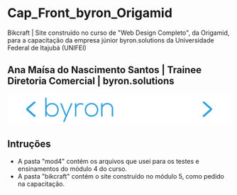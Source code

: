 # Cap_Front_byron_Origamid

Bikcraft | Site construído no curso de "Web Design Completo", da Origamid, para a capacitação da empresa júnior byron.solutions da Universidade Federal de Itajubá (UNIFEI)

## Ana Maísa do Nascimento Santos | Trainee Diretoria Comercial | byron.solutions

<img src="logobyron.png" alt="Logo byron.solutions" style="text-align:center;" />

## Intruções

- A pasta "mod4" contém os arquivos que usei para os testes e ensinamentos do módulo 4 do curso.
- A pasta "bikcraft" contém o site construído no módulo 5, como pedido na capacitação.
